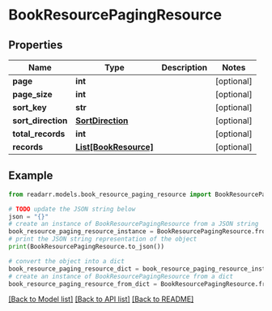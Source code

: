 # BookResourcePagingResource


## Properties

Name | Type | Description | Notes
------------ | ------------- | ------------- | -------------
**page** | **int** |  | [optional] 
**page_size** | **int** |  | [optional] 
**sort_key** | **str** |  | [optional] 
**sort_direction** | [**SortDirection**](SortDirection.md) |  | [optional] 
**total_records** | **int** |  | [optional] 
**records** | [**List[BookResource]**](BookResource.md) |  | [optional] 

## Example

```python
from readarr.models.book_resource_paging_resource import BookResourcePagingResource

# TODO update the JSON string below
json = "{}"
# create an instance of BookResourcePagingResource from a JSON string
book_resource_paging_resource_instance = BookResourcePagingResource.from_json(json)
# print the JSON string representation of the object
print(BookResourcePagingResource.to_json())

# convert the object into a dict
book_resource_paging_resource_dict = book_resource_paging_resource_instance.to_dict()
# create an instance of BookResourcePagingResource from a dict
book_resource_paging_resource_from_dict = BookResourcePagingResource.from_dict(book_resource_paging_resource_dict)
```
[[Back to Model list]](../README.md#documentation-for-models) [[Back to API list]](../README.md#documentation-for-api-endpoints) [[Back to README]](../README.md)


